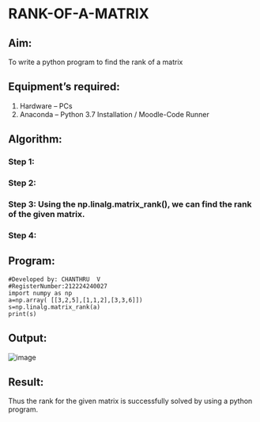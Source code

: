 # RANK-OF-A-MATRIX
## Aim:
To write a python program to find the rank of a matrix
## Equipment’s required:
1. 	Hardware – PCs
2. 	Anaconda – Python 3.7 Installation / Moodle-Code Runner
## Algorithm:
### Step 1: 
### Step 2: 
### Step 3: Using the np.linalg.matrix_rank(), we can find the rank of the given matrix.
### Step 4: 
## Program:
```
#Developed by: CHANTHRU  V
#RegisterNumber:212224240027
import numpy as np
a=np.array( [[3,2,5],[1,1,2],[3,3,6]])
s=np.linalg.matrix_rank(a)
print(s)
```

## Output:

![image](https://github.com/user-attachments/assets/0d2ab13b-333c-4ce4-9963-f3c165485f28)

## Result:
Thus the rank for the given matrix is successfully solved by  using a python program.

